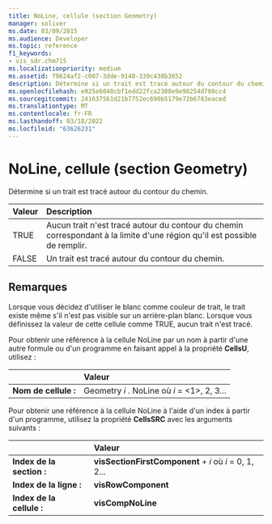 ```yaml
---
title: NoLine, cellule (section Geometry)
manager: soliver
ms.date: 03/09/2015
ms.audience: Developer
ms.topic: reference
f1_keywords:
- vis_sdr.chm715
ms.localizationpriority: medium
ms.assetid: f9624af2-c087-3dde-9140-339c438b3652
description: Détermine si un trait est tracé autour du contour du chemin.
ms.openlocfilehash: e925e6048cbf1edd22fca2308e9e98254d780cc4
ms.sourcegitcommit: 241637561d21b7752ec690b5179e72b6703eaced
ms.translationtype: MT
ms.contentlocale: fr-FR
ms.lasthandoff: 03/18/2022
ms.locfileid: "63626231"
---
```

# <a name="noline-cell-geometry-section"></a>NoLine, cellule (section Geometry)

Détermine si un trait est tracé autour du contour du chemin.
  
|**Valeur**|**Description**|
|:-----|:-----|
| TRUE  <br/> | Aucun trait n'est tracé autour du contour du chemin correspondant à la limite d'une région qu'il est possible de remplir. |
| FALSE  <br/> | Un trait est tracé autour du contour du chemin. |
   
## <a name="remarks"></a>Remarques

Lorsque vous décidez d'utiliser le blanc comme couleur de trait, le trait existe même s'il n'est pas visible sur un arrière-plan blanc. Lorsque vous définissez la valeur de cette cellule comme TRUE, aucun trait n'est tracé.
  
Pour obtenir une référence à la cellule NoLine par un nom à partir d'une autre formule ou d'un programme en faisant appel à la propriété **CellsU**, utilisez : 
  
||Valeur |
|:-----|:-----|
| **Nom de cellule :**  <br/> | Geometry  *i*  . NoLine où  *i*  = <1>, 2, 3... |
   
Pour obtenir une référence à la cellule NoLine à l'aide d'un index à partir d'un programme, utilisez la propriété **CellsSRC** avec les arguments suivants : 
  
||Valeur |
|:-----|:-----|
| **Index de la section :**  <br/> |**visSectionFirstComponent** +   *i* où *i* = 0, 1, 2... |
| **Index de la ligne :**  <br/> |**visRowComponent** <br/> |
| **Index de la cellule :**  <br/> |**visCompNoLine** <br/> |
   

